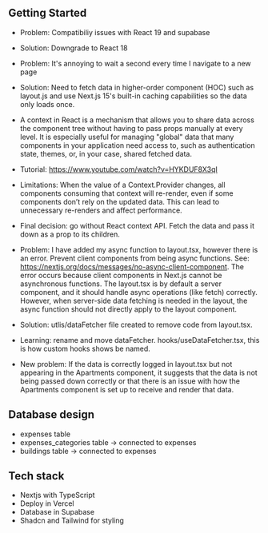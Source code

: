 ## Getting Started

- Problem: Compatibiliy issues with React 19 and supabase
- Solution: Downgrade to React 18

- Problem: It's annoying to wait a second every time I navigate to a new page
- Solution: Need to fetch data in higher-order component (HOC) such as layout.js and use Next.js 15's built-in caching capabilities so the data only loads once.
- A context in React is a mechanism that allows you to share data across the component tree without having to pass props manually at every level. It is especially useful for managing "global" data that many components in your application need access to, such as authentication state, themes, or, in your case, shared fetched data.
- Tutorial: https://www.youtube.com/watch?v=HYKDUF8X3qI
- Limitations: When the value of a Context.Provider changes, all components consuming that context will re-render, even if some components don’t rely on the updated data. This can lead to unnecessary re-renders and affect performance.
- Final decision: go without React context API. Fetch the data and pass it down as a prop to its children.

- Problem: I have added my async function to layout.tsx, however there is an error. Prevent client components from being async functions. See: https://nextjs.org/docs/messages/no-async-client-component. The error occurs because client components in Next.js cannot be asynchronous functions. The layout.tsx is by default a server component, and it should handle async operations (like fetch) correctly. However, when server-side data fetching is needed in the layout, the async function should not directly apply to the layout component.
- Solution: utlis/dataFetcher file created to remove code from layout.tsx.
- Learning: rename and move dataFetcher. hooks/useDataFetcher.tsx, this is how custom hooks shows be named.

- New problem: If the data is correctly logged in layout.tsx but not appearing in the Apartments component, it suggests that the data is not being passed down correctly or that there is an issue with how the Apartments component is set up to receive and render that data.

## Database design

- expenses table
- expenses_categories table -> connected to expenses
- buildings table -> connected to expenses

## Tech stack

- Nextjs with TypeScript
- Deploy in Vercel
- Database in Supabase
- Shadcn and Tailwind for styling
